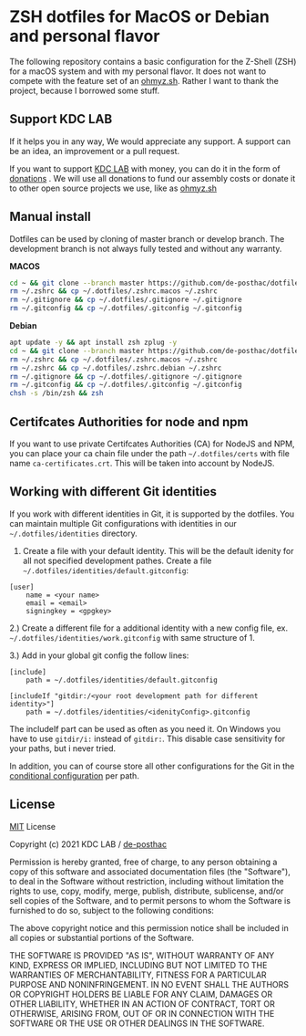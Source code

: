 # ZSH dotfiles for MacOS or Debian and personal flavor

The following repository contains a basic configuration for the Z-Shell (ZSH) for a macOS system and with my personal flavor. It does not want to compete with the feature set of an [ohmyz.sh](https://ohmyz.sh/). Rather I want to thank the project, because I borrowed some stuff.

## Support KDC LAB

If it helps you in any way, We would appreciate any support. A support can be an idea, an improvement or a pull request.

If you want to support [KDC LAB](https://github.com/kdc-lab/) with money, you can do it in the form of [donations](https://paypal.me/kdclab) . We will use all donations to fund our assembly costs or donate it to other open source projects we use, like as [ohmyz.sh](https://ohmyz.sh/)

## Manual install

Dotfiles can be used by cloning of master branch or develop branch. The development branch is not always fully tested and without any warranty.

**MACOS**

```zsh
cd ~ && git clone --branch master https://github.com/de-posthac/dotfiles.git .dotfiles
rm ~/.zshrc && cp ~/.dotfiles/.zshrc.macos ~/.zshrc
rm ~/.gitignore && cp ~/.dotfiles/.gitignore ~/.gitignore
rm ~/.gitconfig && cp ~/.dotfiles/.gitconfig ~/.gitconfig
```

**Debian**

```zsh
apt update -y && apt install zsh zplug -y
cd ~ && git clone --branch master https://github.com/de-posthac/dotfiles.git .dotfiles
rm ~/.zshrc && cp ~/.dotfiles/.zshrc.macos ~/.zshrc
rm ~/.zshrc && cp ~/.dotfiles/.zshrc.debian ~/.zshrc
rm ~/.gitignore && cp ~/.dotfiles/.gitignore ~/.gitignore
rm ~/.gitconfig && cp ~/.dotfiles/.gitconfig ~/.gitconfig
chsh -s /bin/zsh && zsh
```

## Certifcates Authorities for node and npm

If you want to use private Certifcates Authorities (CA) for NodeJS and NPM, you can place your ca chain file under the path `~/.dotfiles/certs` with file name `ca-certificates.crt`. This will be taken into account by NodeJS.

## Working with different Git identities

If you work with different identities in Git, it is supported by the dotfiles. You can maintain multiple Git configurations with identities in our `~/.dotfiles/identities` directory.

1. Create a file with your default identity. This will be the default idenity for all not specified development pathes. Create a file `~/.dotfiles/identities/default.gitconfig`:

```git
[user]
    name = <your name>
    email = <email>
    signingkey = <gpgkey>
```

2.) Create a different file for a additional identity with a new config file, ex. `~/.dotfiles/identities/work.gitconfig` with same structure of 1.

3.) Add in your global git config the follow lines:

```git
[include]
    path = ~/.dotfiles/identities/default.gitconfig

[includeIf "gitdir:/<your root development path for different identity>"]
    path = ~/.dotfiles/identities/<idenityConfig>.gitconfig
```

The includeIf part can be used as often as you need it. On Windows you have to use `gitdir/i:` instead of `gitdir:`. This disable case sensitivity for your paths, but i never tried.

In addition, you can of course store all other configurations for the Git in the [conditional configuration](https://git-scm.com/docs/git-config#_includes) per path.

## License

[MIT](http://opensource.org/licenses/MIT) License

Copyright (c) 2021 KDC LAB / [de-posthac](https://github.com/de-posthac)

Permission is hereby granted, free of charge, to any person obtaining a copy
of this software and associated documentation files (the "Software"), to deal
in the Software without restriction, including without limitation the rights
to use, copy, modify, merge, publish, distribute, sublicense, and/or sell
copies of the Software, and to permit persons to whom the Software is
furnished to do so, subject to the following conditions:

The above copyright notice and this permission notice shall be included in all
copies or substantial portions of the Software.

THE SOFTWARE IS PROVIDED "AS IS", WITHOUT WARRANTY OF ANY KIND, EXPRESS OR
IMPLIED, INCLUDING BUT NOT LIMITED TO THE WARRANTIES OF MERCHANTABILITY,
FITNESS FOR A PARTICULAR PURPOSE AND NONINFRINGEMENT. IN NO EVENT SHALL THE
AUTHORS OR COPYRIGHT HOLDERS BE LIABLE FOR ANY CLAIM, DAMAGES OR OTHER
LIABILITY, WHETHER IN AN ACTION OF CONTRACT, TORT OR OTHERWISE, ARISING FROM,
OUT OF OR IN CONNECTION WITH THE SOFTWARE OR THE USE OR OTHER DEALINGS IN THE
SOFTWARE.
